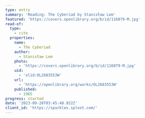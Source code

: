 ```yaml
---
type: entry
summary: 'Reading: The Cyberiad by Stanisław Lem'
featured: 'https://covers.openlibrary.org/b/id/116079-M.jpg'
read-of:
  type:
    - cite
  properties:
    name:
      - The Cyberiad
    author:
      - Stanisław Lem
    photo:
      - 'https://covers.openlibrary.org/b/id/116079-M.jpg'
    uid:
      - 'olid:OL2683553W'
    url:
      - 'https://openlibrary.org/works/OL2683553W'
    published:
      - 1965
progress: started
date: '2023-09-28T03:45:48.922Z'
client_id: 'https://sparkles.sploot.com/'
---
```


